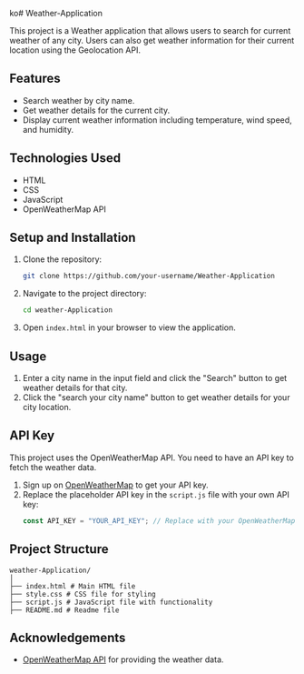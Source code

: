 ko# Weather-Application

This project is a Weather  application that allows users to search for current weather of any city. Users can also get weather information for their current location using the Geolocation API.

## Features

- Search weather by city name.
- Get weather details for the current city.
- Display current weather information including temperature, wind speed, and humidity.
  

## Technologies Used
- HTML
- CSS
- JavaScript
- OpenWeatherMap API

## Setup and Installation

1. Clone the repository:
    ```sh
    git clone https://github.com/your-username/Weather-Application
    ```

2. Navigate to the project directory:
    ```sh
    cd weather-Application
    ```

3. Open `index.html` in your browser to view the application.

## Usage

1. Enter a city name in the input field and click the "Search" button to get weather details for that city.
2. Click the "search your city name" button to get weather details for your city location.

## API Key

This project uses the OpenWeatherMap API. You need to have an API key to fetch the weather data.

1. Sign up on [OpenWeatherMap](https://home.openweathermap.org/users/sign_up) to get your API key.
2. Replace the placeholder API key in the `script.js` file with your own API key:
    ```javascript
    const API_KEY = "YOUR_API_KEY"; // Replace with your OpenWeatherMap API key
    ```

## Project Structure
```
weather-Application/
│
├── index.html # Main HTML file
├── style.css # CSS file for styling
├── script.js # JavaScript file with functionality
├── README.md # Readme file

```

## Acknowledgements

- [OpenWeatherMap API](https://openweathermap.org/api) for providing the weather data.
  
